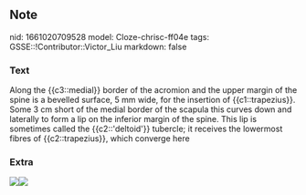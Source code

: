 ## Note
nid: 1661020709528
model: Cloze-chrisc-ff04e
tags: GSSE::!Contributor::Victor_Liu
markdown: false

### Text
Along the {{c3::medial}} border of the acromion and the upper
margin of the spine is a bevelled surface, 5 mm wide, for the
insertion of <span style="color: var(--field-fg); background: 
 var(--field-bg);">{{c1::trapezius}}. Some 3 cm short of the medial
border of the scapula this curves down and laterally to form a lip
on the inferior margin of the spine. This lip is sometimes called
the {{c2::'deltoid'}} tubercle; it receives the lowermost fibres of
{{c2::trapezius}}, which converge here</span>

### Extra
<img src=
"paste-39151c1db60d149852d9b53e6076905dc92ac20d.jpg"><img src= 
"paste-889d614d4f15815665a903b24a9988c6e1d1aa25.jpg">
